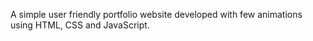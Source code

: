 A simple user friendly portfolio website developed with few animations using HTML, CSS and JavaScript.
